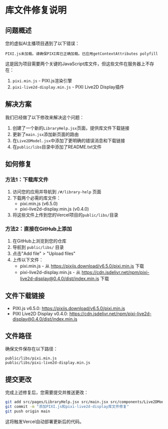 # 库文件修复说明

## 问题概述

您的虚拟AI主播项目遇到了以下错误：

```
PIXI.js未加载。请确保PIXI库已正确加载。已应用getContextAttributes polyfill
```

这是因为项目需要两个关键的JavaScript库文件，但这些文件在服务器上不存在：

1. `pixi.min.js` - PIXI.js渲染引擎
2. `pixi-live2d-display.min.js` - PIXI Live2D Display插件

## 解决方案

我们已经做了以下修改来解决这个问题：

1. 创建了一个新的`LibraryHelp.jsx`页面，提供库文件下载链接
2. 更新了`main.jsx`添加新页面的路由
3. 在`Live2DModel.jsx`中添加了更明确的错误消息和下载链接
4. 在`public/libs`目录中添加了README.txt文件

## 如何修复

### 方法1：下载库文件

1. 访问您的应用并导航到 `/#/library-help` 页面
2. 下载两个必需的库文件：
   - pixi.min.js (v6.5.0)
   - pixi-live2d-display.min.js (v0.4.0)
3. 将这些文件上传到您的Vercel项目的`public/libs/`目录

### 方法2：直接在GitHub上添加

1. 在GitHub上浏览到您的仓库
2. 导航到 `public/libs/` 目录
3. 点击"Add file" > "Upload files"
4. 上传以下文件：
   - pixi.min.js - 从 https://pixijs.download/v6.5.0/pixi.min.js 下载
   - pixi-live2d-display.min.js - 从 https://cdn.jsdelivr.net/npm/pixi-live2d-display@0.4.0/dist/index.min.js 下载

## 文件下载链接

- PIXI.js v6.5.0: https://pixijs.download/v6.5.0/pixi.min.js
- PIXI Live2D Display v0.4.0: https://cdn.jsdelivr.net/npm/pixi-live2d-display@0.4.0/dist/index.min.js

## 文件路径

确保文件保存在以下路径：

```
public/libs/pixi.min.js
public/libs/pixi-live2d-display.min.js
```

## 提交更改

完成上述修复后，您需要提交并推送更改：

```bash
git add src/pages/LibraryHelp.jsx src/main.jsx src/components/Live2DModel.jsx src/pages/LivePage.jsx public/libs/README.txt public/libs/pixi.min.js public/libs/pixi-live2d-display.min.js LIBRARY_FIX_README.md
git commit -m "添加PIXI.js和pixi-live2d-display库文件修复"
git push origin main
```

这将触发Vercel自动部署更新后的代码。 